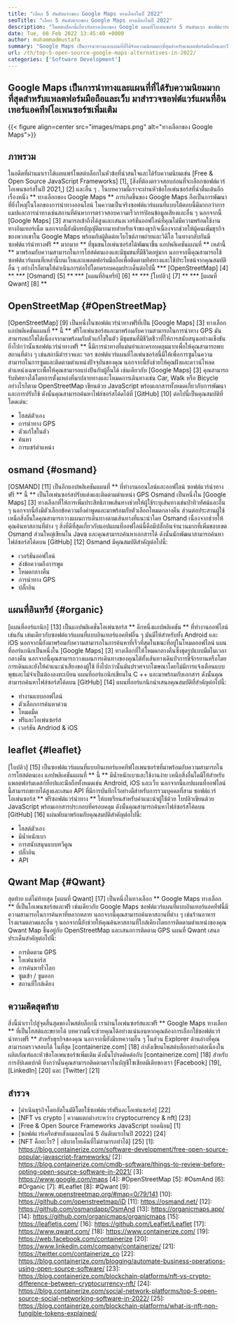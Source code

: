 ```yaml
---
title: "เลือก 5 อันดับแรกของ Google Maps ทางเลือกในปี 2022" 
seoTitle: "เลือก 5 อันดับแรกของ Google Maps ทางเลือกในปี 2022" 
description: "โพสต์บล็อกนี้เกี่ยวกับทางเลือกของ Google แผนที่โอเพ่นซอร์ส 5 อันดับแรก ซอฟต์แวร์ฟรีเหล่านี้รวมถึง OpenStreetMap, Osmand, แผนที่อินทรีย์, แผ่นพับและแผนที่ Qwant" 
date: Tue, 08 Feb 2022 13:45:40 +0000
author: muhammadmustafa
summary: "Google Maps เป็นการนำทางและแผนที่ที่ได้รับความนิยมมากที่สุดสำหรับแพลตฟอร์มมือถือและเว็บ ลองสำรวจซอฟต์แวร์แผนที่อินเทอร์แอคทีฟโอเพนซอร์ซเพิ่มเติม" 
url: /th/top-5-open-source-google-maps-alternatives-in-2022/
categories: ['Software Development']
---
```


## Google Maps เป็นการนำทางและแผนที่ที่ได้รับความนิยมมากที่สุดสำหรับแพลตฟอร์มมือถือและเว็บ มาสำรวจซอฟต์แวร์แผนที่อินเทอร์แอคทีฟโอเพนซอร์ซเพิ่มเติม

{{< figure align=center src="images/maps.png" alt="ทางเลือกของ Google Maps">}}


## ภาพรวม
ในอดีตที่ผ่านมาเราได้เผยแพร่โพสต์บล็อกในหัวข้อที่น่าสนใจและได้รับความนิยมเช่น [Free & Open Source JavaScript Frameworks] [1], [สิ่งที่ต้องตรวจสอบก่อนที่จะเลือกซอฟต์แวร์โอเพนซอร์สในปี 2021,] [2] และอื่น ๆ . ในบทความนี้เราจะผ่านหัวข้อโอเพ่นซอร์สที่น่าตื่นเต้นอีกเรื่องหนึ่ง ** ทางเลือกของ Google Maps ** การเกิดขึ้นของ Google Maps ถือเป็นการพัฒนาที่ยิ่งใหญ่ในโลกของการนำทางออนไลน์ ในความเป็นจริงซอฟต์แวร์แผนที่แบบโต้ตอบนี้มีมากกว่าการแมปและการนำทางเช่นสถานที่ค้นหาการตรวจสอบความเร็วการป้อนข้อมูลเสียงและอื่น ๆ นอกจากนี้ [Google Maps] [3] สามารถเข้าถึงได้สูงและเสนอเวอร์ชันออฟไลน์ที่คุณไม่มีความพร้อมใช้งานทางอินเทอร์เน็ต นอกจากนี้ยังมีบทบัญญัติมากมายสำหรับเจ้าของธุรกิจเนื่องจากช่วยให้ผู้คนเพิ่มธุรกิจของพวกเขาใน Google Maps พร้อมกับผู้ติดต่อเว็บไซต์ภาพถ่ายและวิดีโอ
ในทางกลับกันมีซอฟต์แวร์นำทางฟรี ** มากมาย ** ที่ชุมชนโอเพ่นซอร์สได้พัฒนาขึ้น แอปพลิเคชันแผนที่ ** เหล่านี้ ** มาพร้อมกับความสามารถในการโฮสต์ตนเองและมีชุมชนที่มีชีวิตอยู่มาก นอกจากนี้คุณสามารถใช้ซอฟต์แวร์แผนที่เหล่านี้บนเว็บและแพลตฟอร์มมือถือเพื่อติดตามทิศทางและใช้ประโยชน์จากคุณสมบัติอื่น ๆ อย่างไรก็ตามให้ดำเนินการต่อไปโดยครอบคลุมประเด็นต่อไปนี้
  *** [OpenStreetMap] [4] **
  *** [Osmand] [5] **
  *** [แผนที่อินทรีย์] [6] **
  *** [ใบปลิว] [7] **
  *** [แผนที่ Qwant] [8] **

## OpenStreetMap {#OpenStreetMap}
[OpenStreetMap] [9] เป็นหนึ่งในซอฟต์แวร์นำทางฟรีที่เป็น [Google Maps] [3] ทางเลือก แอปพลิเคชันแผนที่ ** นี้ ** ฟรีโอเพ่นซอร์สและมาพร้อมกับความสามารถในการนำทาง GPS มันสามารถแก้ไขได้เนื่องจากมาพร้อมกับตัวแก้ไขในตัว มีชุมชนที่มีชีวิตชีวาที่ให้การสนับสนุนอย่างแข็งขัน ยิ่งไปกว่านั้นซอฟต์แวร์นำทางฟรี ** นี้มีการนำทางที่แม่นยำและครอบคลุมมากเพื่อให้คุณสามารถพบสถานที่ต่าง ๆ เช่นสถานีตำรวจและ ฯลฯ ซอฟต์แวร์แผนที่โอเพ่นซอร์สนี้มีให้เพื่อการซูมในความสามารถในการซูมและติดตามตำแหน่งปัจจุบันของคุณ นอกจากนี้ยังช่วยให้คุณฝังและดาวน์โหลดตำแหน่งเฉพาะเพื่อให้คุณสามารถแบ่งปันกับผู้อื่นได้ เช่นเดียวกับ [Google Maps] [3] คุณสามารถรับทิศทางได้โดยการตั้งแหล่งที่มาปลายทางและโหมดการเดินทางเช่น Car, Walk หรือ Bicycle อย่างไรก็ตาม OpenStreetMap เขียนด้วย JavaScript พร้อมเอกสารทั้งหมดเกี่ยวกับการพัฒนาและการปรับใช้ ดังนั้นคุณสามารถค้นหาไฟล์ซอร์สโค้ดได้ที่ [GitHub] [10]
ต่อไปนี้เป็นคุณสมบัติที่โดดเด่น:
  * โฮสต์ตัวเอง
  * การนำทาง GPS
  * ตัวแก้ไขในตัว
  * ค้นหา
  * การแชร์ตำแหน่ง

## osmand {#osmand}
[OSMAND] [11] เป็นอีกแอปพลิเคชันแผนที่ ** ที่ทำงานออนไลน์และออฟไลน์ ซอฟต์แวร์นำทางฟรี ** นี้ ** เป็นโอเพ่นซอร์สปรับแต่งและติดตามตำแหน่ง GPS Osmand เป็นหนึ่งใน [Google Maps] [3] ทางเลือกที่ให้การเพิ่มประสิทธิภาพเส้นทางช่วยให้ผู้ใช้ระบุเส้นทางเช่นป่าทิวทัศน์และอื่น ๆ นอกจากนี้ยังมีตัวเลือกข้อความถึงคำพูดและมาพร้อมกับตัวเลือกโหมดกลางคืน ส่วนต่อประสานผู้ใช้ เหนือสิ่งอื่นใดคุณสามารถวางแผนการเดินทางตามเส้นทางที่แนะนำโดย Osmand เนื่องจากช่วยให้คุณค้นหาสถานที่ต่าง ๆ สิ่งที่ดีที่สุดเกี่ยวกับแอปแผนที่ออฟไลน์นี้คือมีปลั๊กอินจำนวนมากที่เพิ่มขอบเขต Osmand ส่วนใหญ่เขียนใน Java และคุณสามารถค้นหาเอกสารได้ ดังนั้นนักพัฒนาสามารถค้นหาไฟล์ซอร์สโค้ดบน [GitHub] [12]
Osmand มีคุณสมบัติสำคัญต่อไปนี้:
  * เวอร์ชันออฟไลน์
  * ส่งข้อความถึงการพูด
  * โหมดกลางคืน
  * การนำทาง GPS
  * ปลั๊กอิน

## แผนที่อินทรีย์ {#organic}
[แผนที่ออร์แกนิก] [13] เป็นแอปพลิเคชั่นโอเพ่นซอร์ส ** อีกหนึ่งแอปพลิเคชัน ** ที่ทำงานออฟไลน์เช่นกัน เช่นเดียวกับซอฟต์แวร์แผนที่แบบอินเทอร์แอคทีฟอื่น ๆ มันมีให้สำหรับทั้ง Android และ iOS นอกจากนี้ยังมาพร้อมกับความสามารถในการค้นหาที่เร็วที่สุดในขณะที่อยู่ในโหมดออฟไลน์ แผนที่ออร์แกนิกเป็นหนึ่งใน [Google Maps] [3] ทางเลือกที่ให้โหมดกลางคืนซึ่งชุดรูปแบบมืดในเวลากลางคืน นอกจากนี้คุณสามารถวางแผนการเดินทางของคุณได้ทั้งเส้นทางเดินป่าการขี่จักรยานหรือโดยการเดินและยังให้คำแนะนำเสียงของผู้ใช้ ยิ่งไปกว่านั้นมันปราศจากโฆษณาโดยไม่มีการแจ้งเตือนแบบพุชและไม่จำเป็นต้องลงทะเบียน แผนที่ออร์แกนิกเขียนใน C ++ และมาพร้อมกับเอกสาร ดังนั้นคุณสามารถค้นหาไฟล์ซอร์สโค้ดบน [GitHub] [14]
แผนที่ออร์แกนิกนำเสนอคุณสมบัติที่สำคัญต่อไปนี้:
  * ทำงานแบบออฟไลน์
  * ตัวเลือกการค้นหาด่วน
  * โหมดมืด
  * ฟรีและโอเพ่นซอร์ส
  * เวอร์ชัน Andriod & iOS

## leaflet {#leaflet}
[ใบปลิว] [15] เป็นซอฟต์แวร์แผนที่แบบอินเทอร์แอคทีฟโอเพนซอร์ซที่มาพร้อมกับความสามารถในการโฮสต์ตนเอง แอปพลิเคชันแผนที่ ** นี้ ** มีน้ำหนักเบาและใช้งานง่าย เหนือสิ่งอื่นใดมีให้สำหรับแพลตฟอร์มเดสก์ท็อปและมือถือทั้งหมดเช่น Android, iOS และเว็บ นอกจากนี้แอปแผนที่ออฟไลน์นี้สามารถขยายได้สูงและเสนอ API ที่มีการบันทึกไว้อย่างดีสำหรับการรวมบุคคลที่สาม ซอฟต์แวร์โอเพ่นซอร์ส ** ฟรีซอฟต์แวร์นำทาง ** ให้บทเรียนสำหรับคำแนะนำผู้ใช้ด้วย ใบปลิวเขียนด้วย JavaScript พร้อมเอกสารประกอบที่ครอบคลุม ดังนั้นคุณสามารถค้นหาไฟล์ซอร์สโค้ดบน [GitHub] [16]
แผ่นพับมาพร้อมกับคุณสมบัติสำคัญต่อไปนี้:
  * โฮสต์ตัวเอง
  * มีน้ำหนักเบา
  * การสนับสนุนแบบทวีคูณ
  * ปลั๊กอิน
  * API

## Qwant Map {#Qwant}
สุดท้าย แต่ไม่ท้ายสุด [แผนที่ Qwant] [17] เป็นหนึ่งในทางเลือก ** Google Maps ทางเลือก ** ที่เป็นโอเพนซอร์สและฟรี เช่นเดียวกับ Google Maps ซอฟต์แวร์แผนที่แบบอินเทอร์แอคทีฟนี้มีความสามารถในการค้นหาที่หลากหลาย นอกจากนี้คุณสามารถค้นหาสถานที่ต่าง ๆ เช่นร้านอาหารโรงแรมตลาดและอื่น ๆ นอกจากนี้ยังช่วยให้คุณค้นหาสถานที่ใกล้เคียงโดยการติดตามตำแหน่งของคุณ Qwant Map ขึ้นอยู่กับ OpenStreetMap และเสนอการติดตาม GPS
แผนที่ Qwant เสนอประเด็นสำคัญต่อไปนี้:
  * การติดตาม GPS
  * โอเพ่นซอร์ส
  * การค้นหาทั่วโลก
  * ซูมเข้า / ซูมออก
  * สถานที่ใกล้เคียง

## ความคิดสุดท้าย
สิ่งนี้นำเราไปสู่จุดสิ้นสุดของโพสต์บล็อกนี้ เราผ่านโอเพ่นซอร์สและฟรี ** Google Maps ทางเลือก ** ที่เป็นโฮสต์และขยายได้ บทความนี้จะช่วยคุณได้อย่างแน่นอนหากคุณต้องการเลือกใช้ซอฟต์แวร์นำทางฟรี ** สำหรับธุรกิจของคุณ นอกจากนี้ยังมีบทความอื่น ๆ ในส่วน Explorer ด้านล่างที่คุณสามารถตรวจสอบได้
ในที่สุด [containerize.com] [18] กำลังเขียนโพสต์บล็อกอย่างต่อเนื่องในผลิตภัณฑ์และหัวข้อโอเพนซอร์ซเพิ่มเติม ดังนั้นโปรดติดต่อกับ [containerize.com] [18] สำหรับการอัปเดตปกติ ยิ่งกว่านั้นคุณสามารถติดตามเราในบัญชีโซเชียลมีเดียของเรา [Facebook] [19], [LinkedIn] [20] และ [Twitter] [21]

## สำรวจ
  * [ดำเนินธุรกิจโดยอัตโนมัติโดยใช้ซอฟต์แวร์ฟรีและโอเพ่นซอร์ส] [22]
  * [NFT vs crypto | ความแตกต่างระหว่าง cryptocurrency & nft] [23]
  * [Free & Open Source Frameworks JavaScript ยอดนิยม] [1]
  * [ซอฟต์แวร์เครือข่ายสังคมออนไลน์ 5 อันดับแรกในปี 2022] [24]
  * [NFT คืออะไร? | อธิบายโทเค็นที่ไม่สามารถทำได้] [25]
[1]: https://blog.containerize.com/software-development/free-open-source-popular-javascript-frameworks/
[2]: https://blog.containerize.com/cmdb-software/things-to-review-before-opting-open-source-software-in-2021/
[3]: https://www.google.com/maps
[4]: #OpenStreetMap
[5]: #OsmAnd
[6]: #Organic
[7]: #Leaflet
[8]: #Qwant
[9]: https://www.openstreetmap.org/#map=0/79/141
[10]: https://github.com/openstreetmap/iD
[11]: https://osmand.net/
[12]: https://github.com/osmandapp/OsmAnd
[13]: https://organicmaps.app/
[14]: https://github.com/organicmaps/organicmaps
[15]: https://leafletjs.com/
[16]: https://github.com/Leaflet/Leaflet
[17]: https://www.qwant.com/
[18]: https://www.containerize.com/
[19]: https://web.facebook.com/containerize
[20]: https://www.linkedin.com/company/containerize/
[21]: https://twitter.com/containerize_co
[22]: https://blog.containerize.com/blogging/automate-business-operations-using-open-source-software/
[23]: https://blog.containerize.com/blockchain-platforms/nft-vs-crypto-difference-between-cryptocurrency-nft/
[24]: https://blog.containerize.com/social-network-platforms/top-5-open-source-social-networking-software-in-2022/
[25]: https://blog.containerize.com/blockchain-platforms/what-is-nft-non-fungible-tokens-explained/
